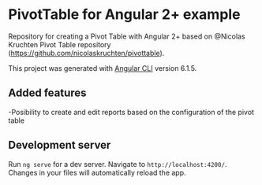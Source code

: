# PivotTable for Angular 2+ example

Repository for creating a Pivot Table with Angular 2+ based on @Nicolas Kruchten Pivot Table repository (https://github.com/nicolaskruchten/pivottable).

This project was generated with [Angular CLI](https://github.com/angular/angular-cli) version 6.1.5.

## Added features

-Posibility to create and edit reports based on the configuration of the pivot table

## Development server

Run `ng serve` for a dev server. Navigate to `http://localhost:4200/`. Changes in your files will automatically reload the app.
